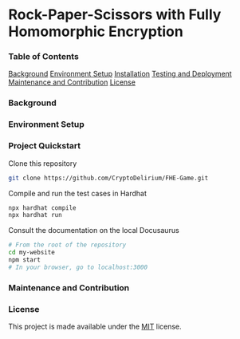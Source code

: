 # Rock-Paper-Scissors with Fully Homomorphic Encryption 

### Table of Contents
[Background](#background)
[Environment Setup](#environment-setup)
[Installation](#installation)
[Testing and Deployment](#testing-and-deployment)
[Maintenance and Contribution](#maintenance-and-contribution)
[License](#license)

### Background

### Environment Setup

### Project Quickstart

Clone this repository
```bash
git clone https://github.com/CryptoDelirium/FHE-Game.git
```

Compile and run the test cases in Hardhat
```bash
npx hardhat compile
npx hardhat run
```

Consult the documentation on the local Docusaurus
```bash
# From the root of the repository
cd my-website
npm start
# In your browser, go to localhost:3000
```

### Maintenance and Contribution

### License
This project is made available under the [MIT](https://github.com/CryptoDelirium/FHE-Game/blob/main/LICENSE) license.